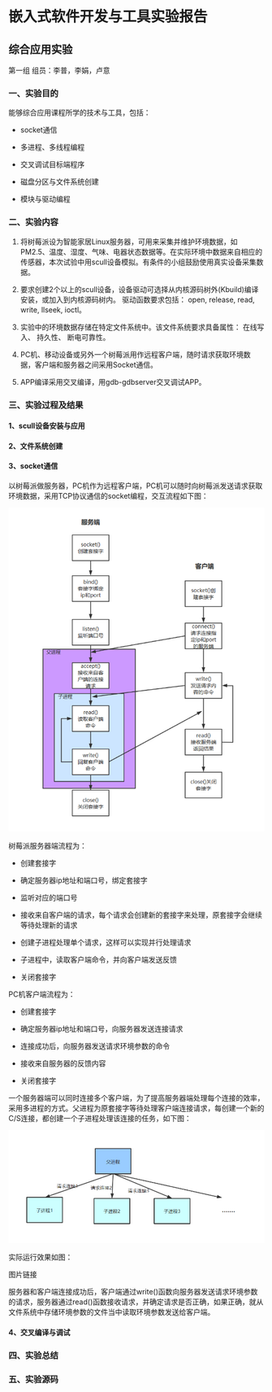 # 嵌入式软件开发与工具实验报告

## 综合应用实验

第一组 组员：李普，李娟，卢意

### 一、实验目的

能够综合应用课程所学的技术与工具，包括：

+ socket通信

+ 多进程、多线程编程

+ 交叉调试目标端程序

+ 磁盘分区与文件系统创建

+ 模块与驱动编程

### 二、实验内容

1. 将树莓派设为智能家居Linux服务器，可用来采集并维护环境数据，如PM2.5、温度、湿度、气味、电器状态数据等。在实际环境中数据来自相应的传感器，本次试验中用scull设备模拟。有条件的小组鼓励使用真实设备采集数据。

2. 要求创建2个以上的scull设备，设备驱动可选择从内核源码树外(Kbuild)编译安装，或加入到内核源码树内。 驱动函数要求包括： open, release, read, write, llseek, ioctl。

3. 实验中的环境数据存储在特定文件系统中。该文件系统要求具备属性： 在线写入、 持久性、 断电可靠性。

4. PC机、移动设备或另外一个树莓派用作远程客户端，随时请求获取环境数据，客户端和服务器之间采用Socket通信。

5. APP编译采用交叉编译，用gdb-gdbserver交叉调试APP。

### 三、实验过程及结果

#### 1、scull设备安装与应用

#### 2、文件系统创建

#### 3、socket通信

以树莓派做服务器，PC机作为远程客户端，PC机可以随时向树莓派发送请求获取环境数据，采用TCP协议通信的socket编程，交互流程如下图：

![socket](https://github.com/SpursLipu/Embedded-software-development-technology-and-tools-/blob/master/coursework6/images/socket.png)

树莓派服务器端流程为：

- 创建套接字

- 确定服务器ip地址和端口号，绑定套接字

- 监听对应的端口号

- 接收来自客户端的请求，每个请求会创建新的套接字来处理，原套接字会继续等待处理新的请求

- 创建子进程处理单个请求，这样可以实现并行处理请求

- 子进程中，读取客户端命令，并向客户端发送反馈

- 关闭套接字

PC机客户端流程为：

- 创建套接字

- 确定服务器ip地址和端口号，向服务器发送连接请求

- 连接成功后，向服务器发送请求环境参数的命令

- 接收来自服务器的反馈内容

- 关闭套接字

一个服务器端可以同时连接多个客户端，为了提高服务器端处理每个连接的效率，采用多进程的方式。父进程为原套接字等待处理客户端连接请求，每创建一个新的C/S连接，都创建一个子进程处理该连接的任务，如下图：

![multiprocess](https://github.com/SpursLipu/Embedded-software-development-technology-and-tools-/blob/master/coursework6/images/multiprocess.png)

实际运行效果如图：

图片链接

服务器和客户端连接成功后，客户端通过write()函数向服务器发送请求环境参数的请求，服务器通过read()函数接收请求，并确定请求是否正确，如果正确，就从文件系统中存储环境参数的文件当中读取环境参数发送给客户端。



#### 4、交叉编译与调试

### 四、实验总结

### 五、实验源码






